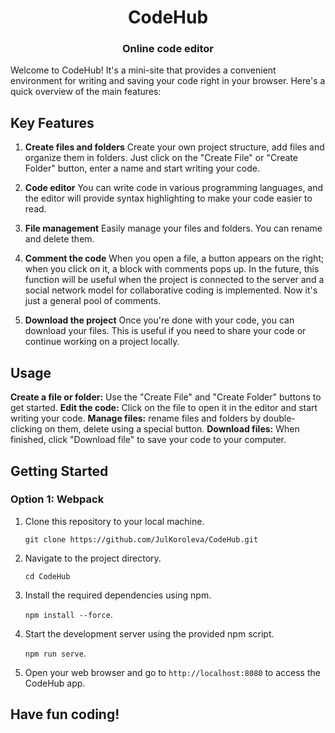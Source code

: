 <div align="center">
  <h1>CodeHub</h1>
  <h3>  Online code editor </h3>
</div> 

Welcome to CodeHub! It's a mini-site that provides a convenient environment for writing and saving your code right in your browser. Here's a quick overview of the main features:

## Key Features
1. **Create files and folders**
Create your own project structure, add files and organize them in folders. Just click on the "Create File" or "Create Folder" button, enter a name and start writing your code.

2. **Code editor**
You can write code in various programming languages, and the editor will provide syntax highlighting to make your code easier to read.

3. **File management**
Easily manage your files and folders. You can rename and delete them.

4. **Comment the code**
When you open a file, a button appears on the right; when you click on it, a block with comments pops up. In the future, this function will be useful when the project is connected to the server and a social network model for collaborative coding is implemented. Now it's just a general pool of comments.

5. **Download the project**
Once you're done with your code, you can download your files. This is useful if you need to share your code or continue working on a project locally.

## Usage
 **Create a file or folder:** Use the "Create File" and "Create Folder" buttons to get started.
**Edit the code:** Click on the file to open it in the editor and start writing your code.
**Manage files:** rename files and folders by double-clicking on them, delete using a special button.
**Download files:** When finished, click "Download file" to save your code to your computer.

## Getting Started
### Option 1: Webpack
1.  Clone this repository to your local machine.
   
    `git clone https://github.com/JulKoroleva/CodeHub.git` 
    
2.  Navigate to the project directory.
  
    `cd CodeHub`
    
3.  Install the required dependencies using npm.
    
	 `npm install --force`.
    
4.  Start the development server using the provided npm script.

	 `npm run serve`.
5. Open your web browser and go to `http://localhost:8080` to access the CodeHub app.

 ## Have fun coding!
